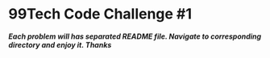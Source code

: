 # 99Tech Code Challenge #1 #

___Each problem will has separated README file. Navigate to corresponding directory and enjoy it. Thanks___